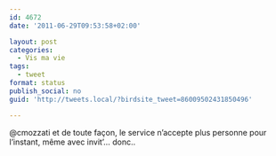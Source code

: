 ```yaml
---
id: 4672
date: '2011-06-29T09:53:58+02:00'

layout: post
categories:
  - Vis ma vie
tags:
  - tweet
format: status
publish_social: no
guid: 'http://tweets.local/?birdsite_tweet=86009502431850496'

---
```


@cmozzati et de toute façon, le service n’accepte plus personne pour l’instant, même avec invit’… donc..